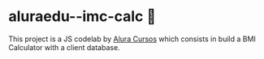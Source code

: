 # aluraedu--imc-calc :poop:

This project is a JS codelab by [Alura Cursos](https://www.alura.com.br/) which consists in build a BMI Calculator with a client database. 
